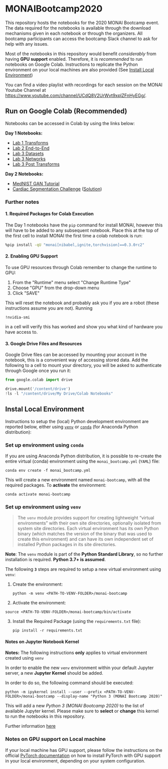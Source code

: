 # MONAIBootcamp2020

This repository hosts the notebooks for the 2020 MONAI Bootcamp event.
The data required for the notebooks is available through the download mechanisms given in each notebook or through the organizers. All bootcamp participants can access the bootcamp Slack channel to ask for help with any issues.

Most of the notebooks in this repository would benefit _considerably_ from having **GPU support** enabled. Therefore, it is  _recommended_ to run notebooks on Google Colab. Instructions to replicate the Python environment on your local machines 
are also provided (See [Install Local Environment](#local))

You can find a video playlist with recordings for each session on the MONAI Youtube Channel at https://www.youtube.com/channel/UCdQ8V2UrWvt9xplZFnHyEGg/.

## Run on Google Colab (Recommended)

Notebooks can be accessed in Colab by using the links below:

**Day 1 Notebooks:**

* [Lab 1 Transforms](https://colab.research.google.com/github/Project-MONAI/MONAIBootcamp2020/blob/master/day1notebooks/lab1_transforms.ipynb)
* [Lab 2 End-to-End](https://colab.research.google.com/github/Project-MONAI/MONAIBootcamp2020/blob/master/day1notebooks/lab2_end_to_end.ipynb)
* [Lab 3 Datasets](https://colab.research.google.com/github/Project-MONAI/MONAIBootcamp2020/blob/master/day1notebooks/lab3_datasets.ipynb)
* [Lab 3 Networks](https://colab.research.google.com/github/Project-MONAI/MONAIBootcamp2020/blob/master/day1notebooks/lab3_networks.ipynb)
* [Lab 3 Post Transforms](https://colab.research.google.com/github/Project-MONAI/MONAIBootcamp2020/blob/master/day1notebooks/lab3_post_transforms.ipynb)

**Day 2 Notebooks:**

* [MedNIST GAN Tutorial](https://colab.research.google.com/github/Project-MONAI/MONAIBootcamp2020/blob/master/day2notebooks/day2_mednist_GAN_tutorial.ipynb)
* [Cardiac Segmentation Challenge](https://colab.research.google.com/github/Project-MONAI/MONAIBootcamp2020/blob/master/day2notebooks/day2_segment_challenge.ipynb) ([Solution](https://colab.research.google.com/github/Project-MONAI/MONAIBootcamp2020/blob/master/day2notebooks/day2_segment_challenge_solution.ipynb))

### Further notes

#### 1. Required Packages for Colab Execution

The Day 1 notebooks have the `pip` command for install MONAI, however this will have to be added to any subsequent notebook.
Place this at the top of the first cell to install MONAI the first time a colab notebook is run:

```bash
%pip install -qU "monai[nibabel,ignite,torchvision]==0.3.0rc2"
```

#### 2. Enabling GPU Support

To use GPU resources through Colab remember to change the runtime to GPU:

1. From the "Runtime" menu select "Change Runtime Type"
2. Choose "GPU" from the drop-down menu
3. Click "SAVE"

This will reset the notebook and probably ask you if you are a robot (these instructions assume you are not).
Running

```shell
!nvidia-smi
```

in a cell will verify this has worked and show you what kind of hardware you have access to.

#### 3. Google Drive Files and Resources

Google Drive files can be accessed by mounting your account in the notebook, this is a convenient way of accessing stored data. Add the following to a cell to mount your directory, you will be asked to authenticate through Google once you run it:

```python
from google.colab import drive

drive.mount('/content/drive')
!ls -l "/content/drive/My Drive/Colab Notebooks"
```

<a name="local"></a>

## Instal Local Environment

Instructions to setup the (local) Python development environment are reported below, either using [`venv`](#venv) or [`conda`](#conda) (for Anaconda Python distribution):

<a name="conda"></a>

### Set up environment using ``conda`` 

If you are using Anaconda Python distribution, it is possible to re-create the entire virtual (conda) environment using the `monai_bootcamp.yml` (`YAML`) file:

```shell
conda env create -f monai_bootcamp.yml
```

This will create a new environment named `monai-bootcamp`, with all the required packages.
To **activate** the environment:

```shell
conda activate monai-bootcamp
```

<a name="venv"></a>

### Set up environment using `venv` 

>The `venv` module provides support for creating lightweight “virtual environments” with their own site directories,  optionally isolated from system site directories. Each virtual environment has its own Python binary (which matches the version of the binary that was used to create this environment) and can have its own independent set of installed Python packages in
>its site directories.

**Note**: The `venv` module is part of the **Python Standard Library**, so no further installation is required. **Python 3.7+ is assumed**.

The following **`3`** steps are required to setup a new virtual environment 
using `venv`:

1. Create the environment:

    ```shell
    python -m venv <PATH-TO-VENV-FOLDER>/monai-bootcamp
    ```

    

2. Activate the environment:

  ```shell
  source <PATH-TO-VENV-FOLDER>/monai-bootcamp/bin/activate
  ```

  

3. Install the Required Package (using the `requirements.txt` file):

    ```shell
    pip install -r requirements.txt
    ```
    
    

#### Notes on Jupyter Notebook Kernel

**Notes:** The following instructions **only** applies to virtual environment created using `venv`

In order to enable the new `venv` environment within your default Jupyter server, a new **Jupyter Kernel** should be added.

In order to do so, the following command should be executed:

```shell
python -m ipykernel install --user --prefix <PATH-TO-VENV-FOLDER>/monai-bootcamp --display-name "Python 3 (MONAI Bootcamp 2020)"
```

This will add a new _Python 3 (MONAI Bootcamp 2020)_ to the list of available Jupyter kernel. Please make sure to **select** or **change** this kernel to run the notebooks in this repository.

Further information [here](https://ipython.readthedocs.io/en/stable/install/kernel_install.html)

### Notes on GPU support on Local machine

If your local machine has GPU support, please follow the instructions on the official [PyTorch documentation](https://pytorch.org/get-started/locally/) on how to install PyTorch with GPU support in your local environment, depending on your system configuration.
